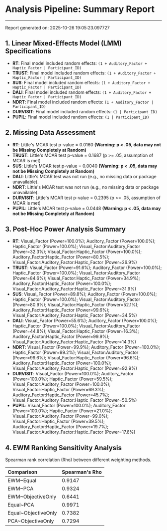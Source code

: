 # Analysis Pipeline: Summary Report
---
Report generated on: 2025-10-26 19:05:23.097727

## 1. Linear Mixed-Effects Model (LMM) Specifications

* **RT**: Final model included random effects: `(1 + Auditory_Factor + Haptic_Factor | Participant_ID)`
* **TRUST**: Final model included random effects: `(1 + Auditory_Factor + Haptic_Factor | Participant_ID)`
* **SUS**: Final model included random effects: `(1 + Auditory_Factor + Haptic_Factor | Participant_ID)`
* **DALI**: Final model included random effects: `(1 + Auditory_Factor + Haptic_Factor | Participant_ID)`
* **NDRT**: Final model included random effects: `(1 + Auditory_Factor | Participant_ID)`
* **DURVISIT**: Final model included random effects: `(1 | Participant_ID)`
* **PUPIL**: Final model included random effects: `(1 | Participant_ID)`

## 2. Missing Data Assessment

* **RT**: Little's MCAR test p-value = 0.0160 **(Warning: p < .05, data may not be Missing Completely at Random)**
* **TRUST**: Little's MCAR test p-value = 0.1687 (p >= .05, assumption of MCAR is met)
* **SUS**: Little's MCAR test p-value = 0.0040 **(Warning: p < .05, data may not be Missing Completely at Random)**
* **DALI**: Little's MCAR test was not run (e.g., no missing data or package unavailable).
* **NDRT**: Little's MCAR test was not run (e.g., no missing data or package unavailable).
* **DURVISIT**: Little's MCAR test p-value = 0.2395 (p >= .05, assumption of MCAR is met)
* **PUPIL**: Little's MCAR test p-value = 0.0448 **(Warning: p < .05, data may not be Missing Completely at Random)**

## 3. Post-Hoc Power Analysis Summary

* **RT**: Visual_Factor (Power=100.0%); Auditory_Factor (Power=100.0%); Haptic_Factor (Power=100.0%); Visual_Factor:Auditory_Factor (Power=32.3%); Visual_Factor:Haptic_Factor (Power=100.0%); Auditory_Factor:Haptic_Factor (Power=80.5%); Visual_Factor:Auditory_Factor:Haptic_Factor (Power=26.9%)
* **TRUST**: Visual_Factor (Power=91.6%); Auditory_Factor (Power=100.0%); Haptic_Factor (Power=100.0%); Visual_Factor:Auditory_Factor (Power=84.6%); Visual_Factor:Haptic_Factor (Power=34.9%); Auditory_Factor:Haptic_Factor (Power=100.0%); Visual_Factor:Auditory_Factor:Haptic_Factor (Power=31.9%)
* **SUS**: Visual_Factor (Power=89.8%); Auditory_Factor (Power=100.0%); Haptic_Factor (Power=100.0%); Visual_Factor:Auditory_Factor (Power=80.9%); Visual_Factor:Haptic_Factor (Power=52.1%); Auditory_Factor:Haptic_Factor (Power=99.6%); Visual_Factor:Auditory_Factor:Haptic_Factor (Power=34.5%)
* **DALI**: Visual_Factor (Power=55.6%); Auditory_Factor (Power=100.0%); Haptic_Factor (Power=100.0%); Visual_Factor:Auditory_Factor (Power=44.8%); Visual_Factor:Haptic_Factor (Power=16.3%); Auditory_Factor:Haptic_Factor (Power=99.9%); Visual_Factor:Auditory_Factor:Haptic_Factor (Power=14.3%)
* **NDRT**: Visual_Factor (Power=99.9%); Auditory_Factor (Power=100.0%); Haptic_Factor (Power=99.2%); Visual_Factor:Auditory_Factor (Power=99.6%); Visual_Factor:Haptic_Factor (Power=96.6%); Auditory_Factor:Haptic_Factor (Power=100.0%); Visual_Factor:Auditory_Factor:Haptic_Factor (Power=92.9%)
* **DURVISIT**: Visual_Factor (Power=100.0%); Auditory_Factor (Power=100.0%); Haptic_Factor (Power=59.5%); Visual_Factor:Auditory_Factor (Power=100.0%); Visual_Factor:Haptic_Factor (Power=69.3%); Auditory_Factor:Haptic_Factor (Power=45.7%); Visual_Factor:Auditory_Factor:Haptic_Factor (Power=50.5%)
* **PUPIL**: Visual_Factor (Power=100.0%); Auditory_Factor (Power=100.0%); Haptic_Factor (Power=21.0%); Visual_Factor:Auditory_Factor (Power=99.0%); Visual_Factor:Haptic_Factor (Power=39.5%); Auditory_Factor:Haptic_Factor (Power=19.7%); Visual_Factor:Auditory_Factor:Haptic_Factor (Power=17.6%)

## 4. EWM Ranking Sensitivity Analysis
Spearman rank correlation (Rho) between different weighting methods.

| Comparison                 | Spearman's Rho |
|:---------------------------|:---------------|
| EWM~Equal                  | 0.9147         |
| EWM~PCA                    | 0.9324         |
| EWM~ObjectiveOnly          | 0.6441         |
| Equal~PCA                  | 0.9971         |
| Equal~ObjectiveOnly        | 0.7382         |
| PCA~ObjectiveOnly          | 0.7294         |
